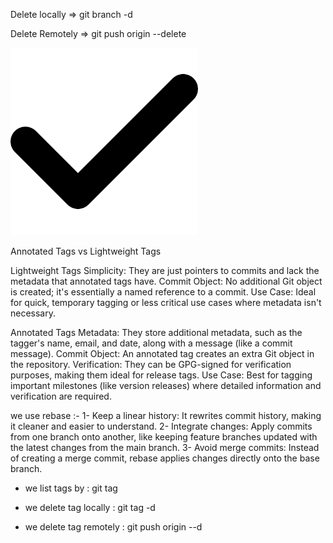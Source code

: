 Delete locally => git branch -d <branch-name>

Delete Remotely => git push origin --delete <branch-name>

<img src="images/check.png" width="300" alt="image">

Annotated Tags vs Lightweight Tags

Lightweight Tags
Simplicity: They are just pointers to commits and lack the metadata that annotated tags have.
Commit Object: No additional Git object is created; it's essentially a named reference to a commit.
Use Case: Ideal for quick, temporary tagging or less critical use cases where metadata isn't necessary.

Annotated Tags
Metadata: They store additional metadata, such as the tagger's name, email, and date, along with a message (like a commit message).
Commit Object: An annotated tag creates an extra Git object in the repository.
Verification: They can be GPG-signed for verification purposes, making them ideal for release tags.
Use Case: Best for tagging important milestones (like version releases) where detailed information and verification are required.

we use rebase :-
1- Keep a linear history: It rewrites commit history, making it cleaner and easier to understand.
2- Integrate changes: Apply commits from one branch onto another, like keeping feature branches updated with the latest changes from the main branch.
3- Avoid merge commits: Instead of creating a merge commit, rebase applies changes directly onto the base branch.

- we list tags by : git tag

- we delete tag locally : git tag -d <tag-name>
- we delete tag remotely : git push origin --d <tag-name>
